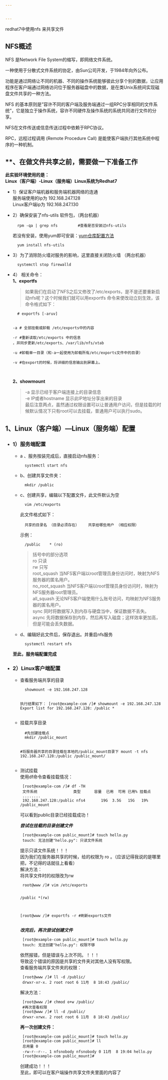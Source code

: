 ```yaml
---


---
```


<p>redhat7中使用nfs 来共享文件</p>
<h2 id="nfs概述">NFS概述</h2>
<p>NFS 是Network File System的缩写，即网络文件系统。</p>
<p>一种使用于分散式文件系统的协定，由Sun公司开发，于1984年向外公布。</p>
<p>功能是通过网络让不同的机器、不同的操作系统能够彼此分享个别的数据，让应用程序在客户端通过网络访问位于服务器磁盘中的数据，是在类Unix系统间实现磁盘文件共享的一种方法。</p>
<p>NFS 的基本原则是”容许不同的客户端及服务端通过一组RPC分享相同的文件系统”，它是独立于操作系统，容许不同硬件及操作系统的系统共同进行文件的分享。</p>
<p>NFS在文件传送或信息传送过程中依赖于RPC协议。</p>
<p>RPC，远程过程调用 (Remote Procedure Call) 是能使客户端执行其他系统中程序的一种机制。</p>
<h2 id="、在做文件共享之前，需要做一下准备工作">**、在做文件共享之前，需要做一下准备工作</h2>
<p><strong>此实验环境使用的是：<br>
Linux（客户端）-Linux（服务端）Linux系统为Redhat7</strong></p>
<ul>
<li>
<p>1）保证客户端机器和服务端机器网络的连通<br>
服务端使用的ip为  192.168.247.128<br>
Linux客户端ip为  192.168.247.130</p>
</li>
<li>
<p>2）确保安装了nfs-utils  软件包，（两台机器）</p>
<pre><code>  rpm -qa | grep nfs			#查看是否安装过nfs-utils
</code></pre>
<p>若没有安装，使用yum即可安装：<a href="http://www.fanming.shop/post/18/">yum仓库配置方法</a></p>
<pre><code>  yum install nfs-utils
</code></pre>
</li>
<li>
<p>3）为了消除防火墙对服务的影响，这里直接关闭防火墙  （两台机器）</p>
<pre><code>  systemctl stop firewalld
</code></pre>
</li>
<li>
<p>4） 相关命令：<br>
<strong>1、exportfs</strong></p>
<blockquote>
<p>如果我们在启动了NFS之后又修改了/etc/exports，是不是还要重新启动nfs呢？这个时候我们就可以用exportfs 命令来使改动立刻生效，该命令格式如下：</p>
</blockquote>
<pre><code>  # exportfs [-aruv]  

  -a     # 全部挂载或卸载 /etc/exports中的内容  
  -r     #重新读取/etc/exports 中的信息 ，并同步更新/etc/exports、/var/lib/nfs/xtab  
  -u     #卸载单一目录（和-a一起使用为卸载所有/etc/exports文件中的目录）  
  -v     #在export的时候，将详细的信息输出到屏幕上。  
</code></pre>
<p><strong>2、showmount</strong></p>
<blockquote>
<p>-a 	显示已经于客户端连接上的目录信息<br>
-e IP或者hostname  	显示此IP地址分享出来的目录<br>
最后注意两点，虽然通过权限设置可以让普通用户访问，但是挂载的时候默认情况下只有root可以去挂载，普通用户可以执行sudo。</p>
</blockquote>
</li>
</ul>
<h2 id="、linux（客户端）---linux（服务端）配置">1、Linux（客户端）—Linux（服务端）配置</h2>
<ul>
<li>
<h3 id="）服务端配置">1）服务端配置</h3>
<ul>
<li>
<p>a 、服务按装完成后，直接启动nfs服务：</p>
<pre><code>  systemctl start nfs
</code></pre>
</li>
<li>
<p>b、创建共享文件夹：</p>
<pre><code>  mkdir /public 
</code></pre>
</li>
<li>
<p>c、创建共享，编辑以下配置文件，此文件默认为空</p>
<pre><code>  vim /etc/exports		
</code></pre>
<p>此文件格式如下：</p>
<pre><code>  共享的目录名 （目录必须存在）	共享给哪些用户 （相应权限）
</code></pre>
<p>示例：</p>
<pre><code>  /public 	* (ro)
</code></pre>
<blockquote>
<p>括号中的部分选项<br>
ro	 只读<br>
rw 	只写<br>
root_squash 	当NFS客户端以root管理员身份访问时，映射为NFS服务器的匿名用户。<br>
no_root_squash 	当NFS客户端以root管理员身份访问时，映射为NFS服务器root管理员。<br>
all_squash 	无论NFS客户端使用什么账号访问，均映射为NFS服务器的匿名用户。<br>
sync 	同时将数据写入到内存与硬盘当中，保证数据不丢失。<br>
async 	先将数据保存到内存，然后再写入磁盘；这样效率更加高，但是可能会丢失数据。</p>
</blockquote>
</li>
<li>
<p>d、编辑好此文件后，保存退出。并重启nfs服务</p>
<pre><code>  systemctl restart nfs
</code></pre>
</li>
</ul>
<p><strong>至此，服务端配置完成</strong></p>
</li>
<li>
<h3 id="）linux客户端配置">2）Linux客户端配置</h3>
<ul>
<li>
<p>查看服务端共享的目录</p>
<pre><code>  showmount -e 192.168.247.128
  
  执行结果如下：
  [root@example-com /]# showmount -e 192.168.247.128
  Export list for 192.168.247.128:
  /public *
</code></pre>
</li>
<li>
<p>挂载共享目录</p>
<pre><code>  #先创建挂载点
  mkdir /public_mount
  
  #将服务器共享的目录挂载在本地的/public_mount目录下
  mount -t nfs 192.168.247.128:/public /public_mount/
</code></pre>
</li>
<li>
<p>测试挂载<br>
使用df命令查看挂载情况：</p>
<pre><code> [root@example-com /]# df -TH
 文件系统                类型      容量  已用  可用 已用% 挂载点
 ........
 192.168.247.128:/public nfs4       19G  3.5G   15G   19% /public_mount
</code></pre>
<p>可以看到public目录已经挂载成功！</p>
<p><em><strong>尝试在挂载的目录创建文件</strong></em></p>
<pre><code> [root@example-com public_mount]# touch hello.py
 touch: 无法创建"hello.py": 只读文件系统
</code></pre>
<p>提示只读文件系统！！！<br>
因为我们在服务器共享的时候，给的权限为 ro  。（应该记得我说的是哪里把，不记得的话就往上看看）<br>
解决方法：<br>
将共享文件时的权限改为rw</p>
<pre><code> root@www /]# vim /etc/exports

 /public         *(rw)

 [root@www /]# exportfs -r 		#刷新exports文件
</code></pre>
<p><em><strong>改完后，再次尝试创建文件</strong></em></p>
<pre><code> [root@example-com public_mount]# touch hello.py
 touch: 无法创建"hello.py": 权限不够
</code></pre>
<p>依然报错，但是错误与上次不同。！！！<br>
导致这个错误的原因是共享的文件夹对其他人没有写权限。<br>
查看服务端共享文件夹的权限：</p>
<pre><code> [root@www /]# ll -d /public/
 drwxr-xr-x. 2 root root 6 11月  8 18:43 /public/
</code></pre>
<p>解决方法：</p>
<pre><code> [root@www /]# chmod o+w /public/
 #再次查看权限
 [root@www /]# ll -d /public/
 drwxr-xrwx. 2 root root 6 11月  8 18:43 /public/
</code></pre>
<p><strong>再一次创建文件：</strong></p>
<pre><code> [root@example-com public_mount]# touch hello.py
 [root@example-com public_mount]# ll
 总用量 0
 -rw-r--r--. 1 nfsnobody nfsnobody 0 11月  8 19:04 hello.py
 [root@example-com public_mount]# 
</code></pre>
<p>创建成功！！！<br>
至此，即可以在客户端操作共享文件夹里面的内容了</p>
</li>
</ul>
</li>
</ul>

